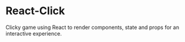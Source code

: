 # React-Click
Clicky game using React to render components, state and props for an interactive experience.
